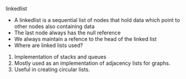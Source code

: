 linkedlist
- A linkedlist is a sequential list of nodes that hold data which point to other nodes also containing data
- The last node always has the null reference
- We always maintain a refence to the head of the linked list
- Where are linked lists used?
1) Implementation of stacks and queues
2) Mostly used as an implementation of adjacency lists for graphs.
3) Useful in creating circular lists.